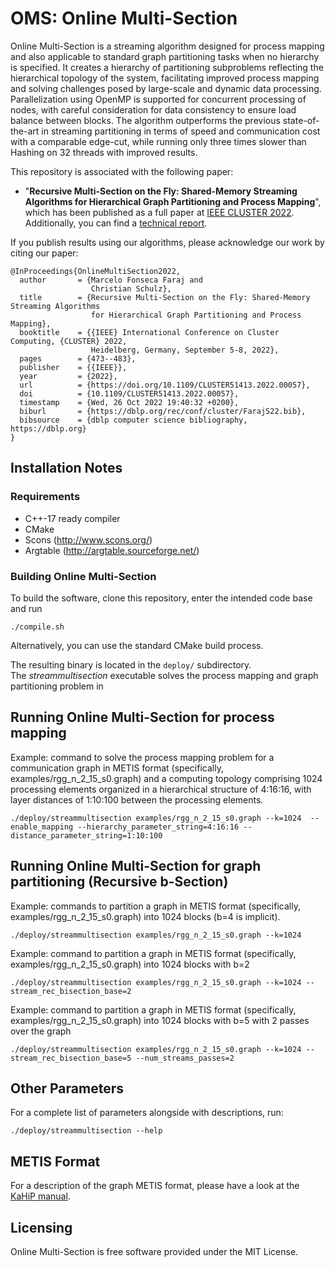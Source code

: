 # OMS: Online Multi-Section

Online Multi-Section is a streaming algorithm designed for process mapping and also applicable to standard graph partitioning tasks when no hierarchy is specified.
It creates a hierarchy of partitioning subproblems reflecting the hierarchical topology of the system, facilitating improved process mapping and solving challenges posed by large-scale and dynamic data processing.
Parallelization using OpenMP is supported for concurrent processing of nodes, with careful consideration for data consistency to ensure load balance between blocks.
The algorithm outperforms the previous state-of-the-art in streaming partitioning in terms of speed and communication cost with a comparable edge-cut, while running only three times slower than Hashing on 32 threads with improved results.


This repository is associated with the following paper:

 - "**Recursive Multi-Section on the Fly: Shared-Memory Streaming Algorithms for Hierarchical Graph Partitioning and Process Mapping**", which has been published as a full paper at [IEEE CLUSTER 2022](https://ieeexplore.ieee.org/stamp/stamp.jsp?tp=&arnumber=9912716). 
Additionally, you can find a [technical report](https://arxiv.org/pdf/2202.00394.pdf).

If you publish results using our algorithms, please acknowledge our work by citing our paper:

```
@InProceedings{OnlineMultiSection2022,
  author       = {Marcelo Fonseca Faraj and
                  Christian Schulz},
  title        = {Recursive Multi-Section on the Fly: Shared-Memory Streaming Algorithms
                  for Hierarchical Graph Partitioning and Process Mapping},
  booktitle    = {{IEEE} International Conference on Cluster Computing, {CLUSTER} 2022,
                  Heidelberg, Germany, September 5-8, 2022},
  pages        = {473--483},
  publisher    = {{IEEE}},
  year         = {2022},
  url          = {https://doi.org/10.1109/CLUSTER51413.2022.00057},
  doi          = {10.1109/CLUSTER51413.2022.00057},
  timestamp    = {Wed, 26 Oct 2022 19:40:32 +0200},
  biburl       = {https://dblp.org/rec/conf/cluster/FarajS22.bib},
  bibsource    = {dblp computer science bibliography, https://dblp.org}
}
```

## Installation Notes

### Requirements

* C++-17 ready compiler 
* CMake 
* Scons (http://www.scons.org/)
* Argtable (http://argtable.sourceforge.net/)

### Building Online Multi-Section

To build the software, clone this repository, enter the intended code base and run
```shell
./compile.sh
```

Alternatively, you can use the standard CMake build process.

The resulting binary is located in the `deploy/` subdirectory.       
The *streammultisection* executable solves the process mapping and graph partitioning problem in 

## Running Online Multi-Section for process mapping

Example: command to solve the process mapping problem for a communication graph in METIS format (specifically, examples/rgg_n_2_15_s0.graph) and a computing topology comprising 1024 processing elements organized in a hierarchical structure of 4:16:16, with layer distances of 1:10:100 between the processing elements.

```shell
./deploy/streammultisection examples/rgg_n_2_15_s0.graph --k=1024  --enable_mapping --hierarchy_parameter_string=4:16:16 --distance_parameter_string=1:10:100
```

## Running Online Multi-Section for graph partitioning (Recursive b-Section)

Example: commands to partition a graph in METIS format (specifically, examples/rgg_n_2_15_s0.graph) into 1024 blocks (b=4 is implicit).

```shell
./deploy/streammultisection examples/rgg_n_2_15_s0.graph --k=1024  
```

Example: command to partition a graph in METIS format (specifically, examples/rgg_n_2_15_s0.graph) into 1024 blocks with b=2

```shell
./deploy/streammultisection examples/rgg_n_2_15_s0.graph --k=1024 --stream_rec_bisection_base=2
```

Example: command to partition a graph in METIS format (specifically, examples/rgg_n_2_15_s0.graph) into 1024 blocks with b=5 with 2 passes over the graph

```shell
./deploy/streammultisection examples/rgg_n_2_15_s0.graph --k=1024 --stream_rec_bisection_base=5 --num_streams_passes=2
```

## Other Parameters

For a complete list of parameters alongside with descriptions, run:

```shell
./deploy/streammultisection --help
```

## METIS Format

For a description of the graph METIS format, please have a look at the [KaHiP manual](https://github.com/KaHIP/KaHIP/raw/master/manual/kahip.pdf).

## Licensing

Online Multi-Section is free software provided under the MIT License.

